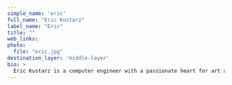```yaml
---
simple_name: 'eric'
full_name: "Eric Kustarz"
label_name: "Eric"
title: ""
web_links:
photo:
  file: "eric.jpg"
destination_layer: 'middle-layer'
bio: >
  Eric Kustarz is a computer engineer with a passionate heart for art and adventure. He has experimented with laser cutting, collage, neon, animated gifs, experimental video, drawing, welding, graffiti, and small Arduino installations. He performed on the stage of Cabaret Voltaire during Manifesta 11 and has contributed his coding skills to the installation “Wish You Could Have Seen This”, a project about the displacement of San Francisco artists at San Francisco Arts Commission Gallery in 2016. His dream is to build action figures of his friends.
---
```

